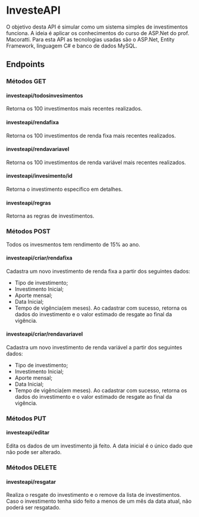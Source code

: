 # InvesteAPI
O objetivo desta API é simular como um sistema simples de investimentos funciona. A ideia é aplicar os conhecimentos do curso de ASP.Net do prof. Macoratti.
Para esta API as tecnologias usadas são o ASP.Net, Entity Framework, linguagem C# e banco de dados MySQL.

## Endpoints

### Métodos GET

#### investeapi/todosinvesimentos
Retorna os 100 investimentos mais recentes realizados.

#### investeapi/rendafixa
Retorna os 100 investimentos de renda fixa mais recentes realizados.

#### investeapi/rendavariavel
Retorna os 100 investimentos de renda variável mais recentes realizados.

#### investeapi/invesimento/id
Retorna o investimento específico em detalhes.

#### investeapi/regras
Retorna as regras de investimentos.


### Métodos POST
Todos os invesmentos tem rendimento de 15% ao ano.

#### investeapi/criar/rendafixa
Cadastra um novo investimento de renda fixa a partir dos seguintes dados:
* Tipo de investimento;
* Investimento Inicial;
* Aporte mensal;
* Data Inicial;
* Tempo de vigência(em meses).
Ao cadastrar com sucesso, retorna os dados do investimento e o valor estimado de resgate ao final da vigência.

#### investeapi/criar/rendavariavel
Cadastra um novo investimento de renda variável a partir dos seguintes dados:
* Tipo de investimento;
* Investimento Inicial;
* Aporte mensal;
* Data Inicial;
* Tempo de vigência(em meses).
Ao cadastrar com sucesso, retorna os dados do investimento e o valor estimado de resgate ao final da vigência.


### Métodos PUT
#### investeapi/editar
Edita os dados de um investimento já feito. A data inicial é o único dado que não pode ser alterado.


### Métodos DELETE
#### investeapi/resgatar
Realiza o resgate do investimento e o remove da lista de investimentos. Caso o investimento tenha sido feito a menos de um mês da data atual, não poderá ser resgatado.
